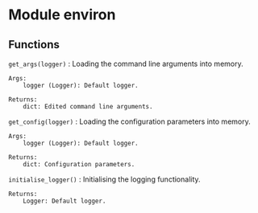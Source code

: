 Module environ
==============

Functions
---------

    
`get_args(logger)`
:   Loading the command line arguments into memory.
    
    Args:
        logger (Logger): Default logger.
    
    Returns:
        dict: Edited command line arguments.

    
`get_config(logger)`
:   Loading the configuration parameters into memory.
    
    Args:
        logger (Logger): Default logger.
    
    Returns:
        dict: Configuration parameters.

    
`initialise_logger()`
:   Initialising the logging functionality.
    
    Returns:
        Logger: Default logger.